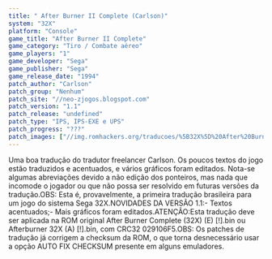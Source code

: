 ```yaml
---
title: " After Burner II Complete (Carlson)"
system: "32X"
platform: "Console"
game_title: "After Burner II Complete"
game_category: "Tiro / Combate aéreo"
game_players: "1"
game_developer: "Sega"
game_publisher: "Sega"
game_release_date: "1994"
patch_author: "Carlson"
patch_group: "Nenhum"
patch_site: "//neo-zjogos.blogspot.com"
patch_version: "1.1"
patch_release: "undefined"
patch_type: "IPS, IPS-EXE e UPS"
patch_progress: "???"
patch_images: ["//img.romhackers.org/traducoes/%5B32X%5D%20After%20Burner%20II%20Complete%20-%20Carlson%20-%201.png","//img.romhackers.org/traducoes/%5B32X%5D%20After%20Burner%20II%20Complete%20-%20Carlson%20-%202.png","//img.romhackers.org/traducoes/%5B32X%5D%20After%20Burner%20II%20Complete%20-%20Carlson%20-%203.png"]
---
```

Uma boa tradução do tradutor freelancer Carlson. Os poucos textos do jogo estão traduzidos e acentuados, e vários gráficos foram editados. Nota-se algumas abreviações devido a não edição dos ponteiros, mas nada que incomode o jogador ou que não possa ser resolvido em futuras versões da tradução.OBS: Esta é, provavelmente, a primeira tradução brasileira para um jogo do sistema Sega 32X.NOVIDADES DA VERSÃO 1.1:- Textos acentuados;- Mais gráficos foram editados.ATENÇÃO:Esta tradução deve ser aplicada na ROM original After Burner Complete (32X) (E) [!].bin ou Afterburner 32X (A) [!].bin, com CRC32 029106F5.OBS: Os patches de tradução já corrigem a checksum da ROM, o que torna desnecessário usar a opção AUTO FIX CHECKSUM presente em alguns emuladores.